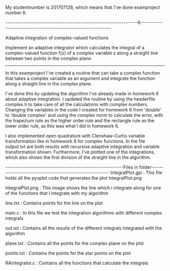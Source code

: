 My studentnumber is 201707128, which means that I've done examproject number 6.

-----------------------------------------------------------------6---------------------------------------------------------------

Adaptive integration of complex-valued functions

Implement an adaptive integrator which calculates the integral of a complex-valued function f(z) of a complex variable z along a straight line between two points in the complex plane.

----------------------------------------------------------------------------------------------------------------------------------

In this examproject I've created a routine that can take a complex function that takes a complex variable
as an argument and integrate the function along a straight line in the complex plane.

I've done this by updating the algorithm I've already made in homework 6 about adaptive integration.
I updated the routine by using the headerfile complex.h to take care of all the calculations with
complex numbers. Changing the variables in the code I created for homework 6 from 'double' to
'double complex' and using the complex norm to calculate the error, with the trapezium rule as the higher order
rule and the rectangle rule as the lower order rule, as this was what I did in homework 6.

I also implemented open quadrature with Clenshaw–Curtis variable transformation like in homework 6 for complex
functions. In the file output.txt are both results with recursive adaptive integration and variable transformation
shown. Furthermore, I've plotted one of the integrations, which also shows the first division of the straight line
in the algorithm.

----------------------------------------------------------Files in folder---------------------------------------------------------
IntegralPlot.gpi    :   This file holds all the pyxplot code that generates the plot IntegralPlot.png

IntegralPlot.png    :   This image shows the line which i integrate along for one of the functions that
                        I integrate with my algorithm
                        
line.txt            :   Contains points for the line on the plot

main.c              :   In this file we test the integration algorithms with different complex integrals

out.txt             :   Contains all the results of the different integrals integrated with the algorithm

plane.txt           :   Contains all the points for the complex plane on the plot

points.txt          :   Contains the points for the star points on the plot

RAintegrator.c      :   Contains all the functions that calculate the integrals



